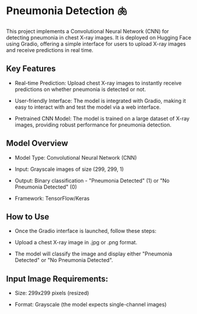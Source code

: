 # Pneumonia Detection 🫁

This project implements a Convolutional Neural Network (CNN) for detecting pneumonia in chest X-ray images. It is deployed on Hugging Face using Gradio, offering a simple interface for users to upload X-ray images and receive predictions in real time.

## Key Features
- Real-time Prediction: Upload chest X-ray images to instantly receive predictions on whether pneumonia is detected or not.

- User-friendly Interface: The model is integrated with Gradio, making it easy to interact with and test the model via a web interface.

- Pretrained CNN Model: The model is trained on a large dataset of X-ray images, providing robust performance for pneumonia detection.

## Model Overview
- Model Type: Convolutional Neural Network (CNN)

- Input: Grayscale images of size (299, 299, 1)

- Output: Binary classification - "Pneumonia Detected" (1) or "No Pneumonia Detected" (0)

- Framework: TensorFlow/Keras

## How to Use

- Once the Gradio interface is launched, follow these steps:

- Upload a chest X-ray image in .jpg or .png format.


- The model will classify the image and display either "Pneumonia Detected" or "No Pneumonia Detected".

## Input Image Requirements:

- Size: 299x299 pixels (resized)

- Format: Grayscale (the model expects single-channel images)
